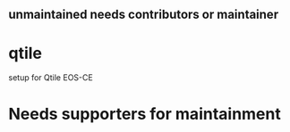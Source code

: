 ## unmaintained needs contributors or maintainer


# qtile
setup for Qtile EOS-CE
# Needs supporters for maintainment
